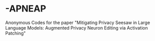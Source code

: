 # -APNEAP
Anonymous Codes for the paper "Mitigating Privacy Seesaw in Large Language Models: Augmented Privacy Neuron Editing via Activation Patching"


